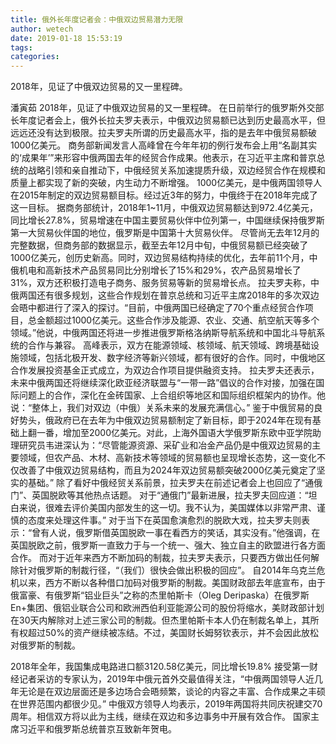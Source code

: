 ```yaml
---
title: 俄外长年度记者会：中俄双边贸易潜力无限
author: wetech
date: 2019-01-18 15:53:19
tags: 
categories: 
---
```

2018年，见证了中俄双边贸易的又一里程碑。
<!-- more -->
潘寅茹
2018年，见证了中俄双边贸易的又一里程碑。
在日前举行的俄罗斯外交部长年度记者会上，俄外长拉夫罗夫表示，中俄双边贸易额已达到历史最高水平，但远远还没有达到极限。拉夫罗夫所谓的历史最高水平，指的是去年中俄贸易额破1000亿美元。
商务部新闻发言人高峰曾在今年年初的例行发布会上用“名副其实的‘成果年’”来形容中俄两国去年的经贸合作成果。他表示，在习近平主席和普京总统的战略引领和亲自推动下，中俄经贸关系加速提质升级，双边经贸合作在规模和质量上都实现了新的突破，内生动力不断增强。
1000亿美元，是中俄两国领导人在2015年制定的双边贸易额目标。经过近3年的努力，中俄终于在2018年完成了这一目标。
据商务部统计，2018年1~11月，中俄双边贸易额达到972.4亿美元，同比增长27.8%，贸易增速在中国主要贸易伙伴中位列第一，中国继续保持俄罗斯第一大贸易伙伴国的地位，俄罗斯是中国第十大贸易伙伴。
尽管尚无去年12月的完整数据，但商务部的数据显示，截至去年12月中旬，中俄贸易额已经突破了1000亿美元，创历史新高。同时，双边贸易结构持续的优化，去年前11个月，中俄机电和高新技术产品贸易同比分别增长了15%和29%，农产品贸易增长了31%，双方还积极打造电子商务、服务贸易等新的贸易增长点。
拉夫罗夫称，中俄两国还有很多规划，这些合作规划在普京总统和习近平主席2018年的多次双边会晤中都进行了深入的探讨。“目前，中俄两国已经确定了70个重点经贸合作项目，总金额超过1000亿美元。这些合作涉及能源、农业、交通、航空航天等多个领域。”他说，中俄两国还将进一步推进俄罗斯格洛纳斯导航系统和中国北斗导航系统的合作与兼容。
高峰表示，双方在能源领域、核领域、航天领域、跨境基础设施领域，包括北极开发、数字经济等新兴领域，都有很好的合作。同时，中俄地区合作发展投资基金正式成立，为双边合作项目提供融资支持。
拉夫罗夫还表示，未来中俄两国还将继续深化欧亚经济联盟与“一带一路”倡议的合作对接，加强在国际问题上的合作，深化在金砖国家、上合组织等地区和国际组织框架内的协作。他说：“整体上，我们对双边（中俄）关系未来的发展充满信心。”
鉴于中俄贸易的良好势头，俄政府已在去年为中俄双边贸易额制定了新目标，即于2024年在现有基础上翻一番，增加至2000亿美元。对此，上海外国语大学俄罗斯东欧中亚学院助理研究员韦进深认为：“尽管能源资源、采矿业和冶金产品仍是中俄双边贸易的主要领域，但农产品、木材、高新技术等领域的贸易额也呈现增长态势，这一变化不仅改善了中俄双边贸易结构，而且为2024年双边贸易额突破2000亿美元奠定了坚实的基础。”
除了看好中俄经贸关系前景，拉夫罗夫在前述记者会上也回应了“通俄门”、英国脱欧等其他热点话题。
对于“通俄门”最新进展，拉夫罗夫回应道：“坦白来说，很难去评价美国内部发生的这一切。我不认为，美国媒体以非常严肃、谨慎的态度来处理这件事。”
对于当下在英国愈演愈烈的脱欧大戏，拉夫罗夫则表示：“曾有人说，俄罗斯借英国脱欧一事在看西方的笑话，其实没有。”他强调，在英国脱欧之前，俄罗斯一直致力于与一个统一、强大、独立自主的欧盟进行各方面合作。
而对于近年来西方不断加码的制裁，拉夫罗夫表示，只要西方做出任何解除针对俄罗斯的制裁行径，“（我们）很快会做出积极的回应”。
自2014年乌克兰危机以来，西方不断以各种借口加码对俄罗斯的制裁。美国财政部去年底宣布，由于俄富豪、有俄罗斯“铝业巨头”之称的杰里帕斯卡（Oleg Deripaska）在俄罗斯En+集团、俄铝业联合公司和欧洲西伯利亚能源公司的股份将缩水，美财政部计划在30天内解除对上述三家公司的制裁。但杰里帕斯卡本人仍在制裁名单上，其所有权超过50%的资产继续被冻结。不过，美国财长姆努钦表示，并不会因此放松对俄罗斯的制裁。
 
 
2018年全年，我国集成电路进口额3120.58亿美元，同比增长19.8%
接受第一财经记者采访的专家认为，2019年中俄元首外交最值得关注，“中俄两国领导人近几年无论是在双边层面还是多边场合会晤频繁，谈论的内容之丰富、合作成果之丰硕在世界范围内都很少见。”
中俄双方领导人均表示，2019年两国将共同庆祝建交70周年。相信双方将以此为主线，继续在双边和多边事务中开展有效合作。
国家主席习近平和俄罗斯总统普京互致新年贺电。
